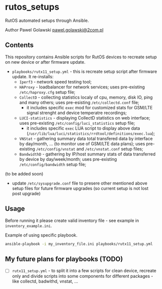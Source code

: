 # rutos_setups
RutOS automated setups through Ansible.

Author Pawel Golawski <pawel.golawski@2com.pl>

## Contents
This repository contains Ansible scripts for RutOS devices to recreate setup on new device or after firmware update.

* ```playbooks/rutx11_setup.yml``` - this is recreate setup script after firmware update. It re-installs:
  * ```Iperf3``` - network speed testing tool;
  * ```HAProxy``` - loadbalancer for network services; uses pre-existing ```/etc/haproxy.cfg``` setup file;
  * ```CollectD``` - collecting statistics localy of cpu, memory, disk IO, ping and many others; uses pre-esisting ```/etc/collectd.conf``` file;
    * it includes specific ```exec``` mod for customized stats for GSM/LTE signal strenght and device temperatre recordings;
  * ```LUCI-statistics``` - displaying CollectD statistics on web interface; uses pre-existing ```/etc/config/luci_statistics``` setup file;
    * it includes specific ```exec``` LUA script to display above data (```/usr/lib/lua/luci/statistics/rrdtool/definitions/exec.lua```);
  * ```VNStat``` - gathering summary data total transfered data by interface by day/month, ... (to monitor use of GSM/LTE data plans); uses pre-existing ```/etc/config/vnstat``` and ```/etc/vnstat.conf``` setup files;
  * ```BandwidthD``` - gathering by IP/host summary stats of data transferred by device by day/week/month; uses pre-existing ```/etc/config/bandwidth``` setup file;

(to be added soon)
  * update ```/etc/sysupgrade.conf``` file to presere other mentioned above setup files for future firmware upgrades (so current setup is not lost post upgrade)

## Usage
Before running it please create valid inventory file - see example in ```inventory_example.ini```.

Example of using specific playbook.

```bash
ansible-playbook -i my_inventory_file.ini playbooks/rutx11_setup.yml
```

## My future plans for playbooks (TODO)

- [ ] ```rutx11_setup.yml``` - to split it into a few scripts for clean device, recreate only and divide scripts into some components for different packages - like collectd, badwithd, vnstat, ...

[//]: # (None at the moment)
